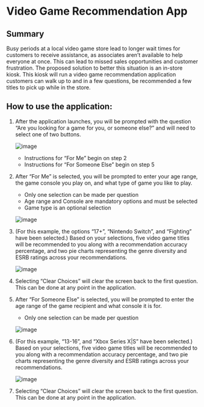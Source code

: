 # Video Game Recommendation App
## Summary
Busy periods at a local video game store lead to longer wait times for customers to receive assistance, as associates aren’t available to help everyone at once. 
This can lead to missed sales opportunities and customer frustration. The proposed solution to better this situation is an in-store kiosk. 
This kiosk will run a video game recommendation application customers can walk up to and in a few questions, be recommended a few titles to pick up while in the store. 
 
## How to use the application:
1. After the application launches, you will be prompted with the question “Are you looking for a game for you, or someone else?” and will need to select one of two buttons.
   
   ![image](https://github.com/KeeganMelton/Video_Game_Recommendation_App/assets/130617456/c093caf0-84f6-4723-930b-642a38f496ae)
    * Instructions for “For Me” begin on step 2
    * Instructions for “For Someone Else” begin on step 5

2. After “For Me” is selected, you will be prompted to enter your age range, the game console you play on, and what type of game you like to play.
    * Only one selection can be made per question
    * Age range and Console are mandatory options and must be selected
    * Game type is an optional selection

   ![image](https://github.com/KeeganMelton/Video_Game_Recommendation_App/assets/130617456/33396c7a-99ed-4193-a6c8-60d7fb8bd6d2)

3. (For this example, the options “17+”, “Nintendo Switch”, and “Fighting” have been selected.) Based on your selections, five video game titles will be recommended to you along with a recommendation accuracy percentage, and two pie charts representing the genre diversity and ESRB ratings across your recommendations.
   
   ![image](https://github.com/KeeganMelton/Video_Game_Recommendation_App/assets/130617456/3db526fe-9dfd-4680-a31a-3b3c1470bccd)

4. Selecting “Clear Choices” will clear the screen back to the first question. This can be done at any point in the application.
5. After “For Someone Else” is selected, you will be prompted to enter the age range of the game recipient and what console it is for.
    * Only one selection can be made per question
      
   ![image](https://github.com/KeeganMelton/Video_Game_Recommendation_App/assets/130617456/9c9614b6-0e39-498c-a2f0-34d86288f8ca)

6. (For this example, “13-16”, and “Xbox Series X|S” have been selected.) Based on your selections, five video game titles will be recommended to you along with a recommendation accuracy percentage, and two pie charts representing the genre diversity and ESRB ratings across your recommendations.
   
   ![image](https://github.com/KeeganMelton/Video_Game_Recommendation_App/assets/130617456/25424bc8-b094-4b7c-9947-8c4584cacd7f)

7. Selecting “Clear Choices” will clear the screen back to the first question. This can be done at any point in the application.
